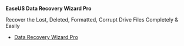 **EaseUS Data Recovery Wizard Pro**

<p>Recover the Lost, Deleted, Formatted, Corrupt Drive Files Completely & Easily</p>

- [Data Recovery Wizard Pro]()

```
 


```
